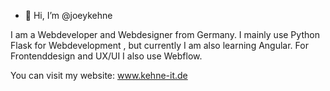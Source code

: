 - 👋 Hi, I’m @joeykehne

I am a Webdeveloper and Webdesigner from Germany. I mainly use Python Flask for Webdevelopment , but currently I am also learning Angular. 
For Frontenddesign and UX/UI I also use Webflow.

You can visit my website: www.kehne-it.de
